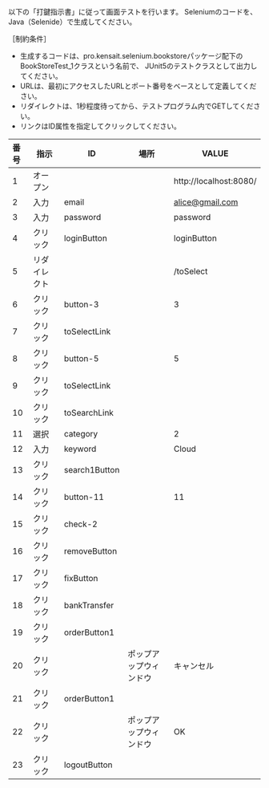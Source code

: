 以下の「打鍵指示書」に従って画面テストを行います。
Seleniumのコードを、Java（Selenide）で生成してください。

［制約条件］

* 生成するコードは、pro.kensait.selenium.bookstoreパッケージ配下のBookStoreTest_1クラスという名前で、
  JUnit5のテストクラスとして出力してください。
* URLは、最初にアクセスしたURLとポート番号をベースとして定義してください。
* リダイレクトは、1秒程度待ってから、テストプログラム内でGETしてください。
* リンクはID属性を指定してクリックしてください。

|番号|指示|ID|場所|VALUE|
|:--|--|--|--|--|
|1|オープン|||http://localhost:8080/|
|2|入力|email||alice@gmail.com|
|3|入力|password||password|
|4|クリック|loginButton||loginButton|
|5|リダイレクト|||/toSelect|
|6|クリック|button-3||3|
|7|クリック|toSelectLink|||
|8|クリック|button-5||5|
|9|クリック|toSelectLink|||
|10|クリック|toSearchLink|||
|11|選択|category||2|
|12|入力|keyword||Cloud|
|13|クリック|search1Button|||
|14|クリック|button-11||11|
|15|クリック|check-2|||
|16|クリック|removeButton|||
|17|クリック|fixButton|||
|18|クリック|bankTransfer|||
|19|クリック|orderButton1|||
|20|クリック||ポップアップウィンドウ|キャンセル|
|21|クリック|orderButton1|||
|22|クリック||ポップアップウィンドウ|OK|
|23|クリック|logoutButton|||

